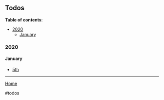 ## Todos

**Table of contents**:

- [2020](#2020)
  - [January](#january)

### 2020

#### January

- [5th](/todos/2020/01/05/todos.md)

---

[Home](/wiki)

#todos
